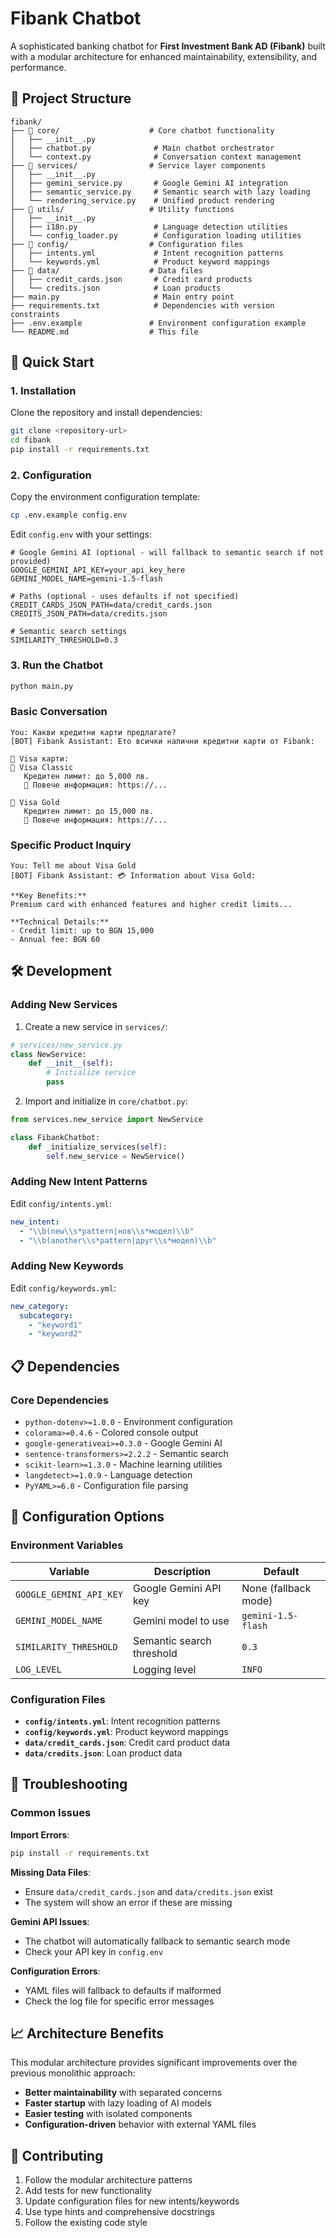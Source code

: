 # Fibank Chatbot

A sophisticated banking chatbot for **First Investment Bank AD (Fibank)** built with a modular architecture for enhanced maintainability, extensibility, and performance.

## 📁 Project Structure

```
fibank/
├── 📂 core/                    # Core chatbot functionality
│   ├── __init__.py
│   ├── chatbot.py              # Main chatbot orchestrator
│   └── context.py              # Conversation context management
├── 📂 services/                # Service layer components
│   ├── __init__.py
│   ├── gemini_service.py       # Google Gemini AI integration
│   ├── semantic_service.py     # Semantic search with lazy loading
│   └── rendering_service.py    # Unified product rendering
├── 📂 utils/                   # Utility functions
│   ├── __init__.py
│   ├── i18n.py                 # Language detection utilities
│   └── config_loader.py        # Configuration loading utilities
├── 📂 config/                  # Configuration files
│   ├── intents.yml             # Intent recognition patterns
│   └── keywords.yml            # Product keyword mappings
├── 📂 data/                    # Data files
│   ├── credit_cards.json       # Credit card products
│   └── credits.json            # Loan products
├── main.py                     # Main entry point
├── requirements.txt            # Dependencies with version constraints
├── .env.example               # Environment configuration example
└── README.md                  # This file
```

## 🚀 Quick Start

### 1. Installation

Clone the repository and install dependencies:

```bash
git clone <repository-url>
cd fibank
pip install -r requirements.txt
```

### 2. Configuration

Copy the environment configuration template:

```bash
cp .env.example config.env
```

Edit `config.env` with your settings:

```env
# Google Gemini AI (optional - will fallback to semantic search if not provided)
GOOGLE_GEMINI_API_KEY=your_api_key_here
GEMINI_MODEL_NAME=gemini-1.5-flash

# Paths (optional - uses defaults if not specified)
CREDIT_CARDS_JSON_PATH=data/credit_cards.json
CREDITS_JSON_PATH=data/credits.json

# Semantic search settings
SIMILARITY_THRESHOLD=0.3
```

### 3. Run the Chatbot

```bash
python main.py
```
### Basic Conversation

```
You: Какви кредитни карти предлагате?
[BOT] Fibank Assistant: Ето всички налични кредитни карти от Fibank:

📱 Visa карти:
🔹 Visa Classic
   Кредитен лимит: до 5,000 лв.
   🔗 Повече информация: https://...

🔹 Visa Gold
   Кредитен лимит: до 15,000 лв.
   🔗 Повече информация: https://...
```

### Specific Product Inquiry

```
You: Tell me about Visa Gold
[BOT] Fibank Assistant: 💳 Information about Visa Gold:

**Key Benefits:**
Premium card with enhanced features and higher credit limits...

**Technical Details:**
- Credit limit: up to BGN 15,000
- Annual fee: BGN 60
```

## 🛠️ Development

### Adding New Services

1. Create a new service in `services/`:
```python
# services/new_service.py
class NewService:
    def __init__(self):
        # Initialize service
        pass
```

2. Import and initialize in `core/chatbot.py`:
```python
from services.new_service import NewService

class FibankChatbot:
    def _initialize_services(self):
        self.new_service = NewService()
```

### Adding New Intent Patterns

Edit `config/intents.yml`:
```yaml
new_intent:
  - "\\b(new\\s*pattern|нов\\s*модел)\\b"
  - "\\b(another\\s*pattern|друг\\s*модел)\\b"
```

### Adding New Keywords

Edit `config/keywords.yml`:
```yaml
new_category:
  subcategory:
    - "keyword1"
    - "keyword2"
```

## 📋 Dependencies

### Core Dependencies
- `python-dotenv>=1.0.0` - Environment configuration
- `colorama>=0.4.6` - Colored console output
- `google-generativeai>=0.3.0` - Google Gemini AI
- `sentence-transformers>=2.2.2` - Semantic search
- `scikit-learn>=1.3.0` - Machine learning utilities
- `langdetect>=1.0.9` - Language detection
- `PyYAML>=6.0` - Configuration file parsing

## 🔧 Configuration Options

### Environment Variables

| Variable | Description | Default |
|----------|-------------|---------|
| `GOOGLE_GEMINI_API_KEY` | Google Gemini API key | None (fallback mode) |
| `GEMINI_MODEL_NAME` | Gemini model to use | `gemini-1.5-flash` |
| `SIMILARITY_THRESHOLD` | Semantic search threshold | `0.3` |
| `LOG_LEVEL` | Logging level | `INFO` |

### Configuration Files

- **`config/intents.yml`**: Intent recognition patterns
- **`config/keywords.yml`**: Product keyword mappings
- **`data/credit_cards.json`**: Credit card product data
- **`data/credits.json`**: Loan product data

## 🚨 Troubleshooting

### Common Issues

**Import Errors**:
```bash
pip install -r requirements.txt
```

**Missing Data Files**:
- Ensure `data/credit_cards.json` and `data/credits.json` exist
- The system will show an error if these are missing

**Gemini API Issues**:
- The chatbot will automatically fallback to semantic search mode
- Check your API key in `config.env`

**Configuration Errors**:
- YAML files will fallback to defaults if malformed
- Check the log file for specific error messages

## 📈 Architecture Benefits

This modular architecture provides significant improvements over the previous monolithic approach:
- **Better maintainability** with separated concerns
- **Faster startup** with lazy loading of AI models  
- **Easier testing** with isolated components
- **Configuration-driven** behavior with external YAML files

## 🤝 Contributing

1. Follow the modular architecture patterns
2. Add tests for new functionality
3. Update configuration files for new intents/keywords
4. Use type hints and comprehensive docstrings
5. Follow the existing code style